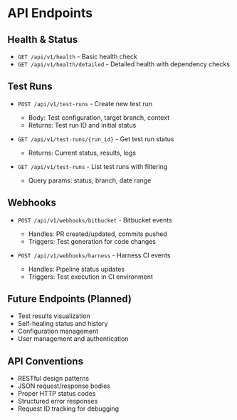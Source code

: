 # API Endpoints

## Health & Status
- `GET /api/v1/health` - Basic health check
- `GET /api/v1/health/detailed` - Detailed health with dependency checks

## Test Runs
- `POST /api/v1/test-runs` - Create new test run
  - Body: Test configuration, target branch, context
  - Returns: Test run ID and initial status
  
- `GET /api/v1/test-runs/{run_id}` - Get test run status
  - Returns: Current status, results, logs
  
- `GET /api/v1/test-runs` - List test runs with filtering
  - Query params: status, branch, date range

## Webhooks
- `POST /api/v1/webhooks/bitbucket` - Bitbucket events
  - Handles: PR created/updated, commits pushed
  - Triggers: Test generation for code changes
  
- `POST /api/v1/webhooks/harness` - Harness CI events
  - Handles: Pipeline status updates
  - Triggers: Test execution in CI environment

## Future Endpoints (Planned)
- Test results visualization
- Self-healing status and history
- Configuration management
- User management and authentication

## API Conventions
- RESTful design patterns
- JSON request/response bodies
- Proper HTTP status codes
- Structured error responses
- Request ID tracking for debugging
